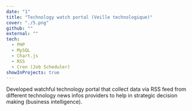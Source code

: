 ```yaml
---
date: "1"
title: "Technology watch portal (Veille technologique)"
cover: "./5.png"
github: ""
external: ""
tech:
  - PHP
  - MySQL
  - Chart.js
  - RSS
  - Cron (Job Scheduler)
showInProjects: true
---
```


Developed watchful technology portal that collect data via RSS feed from different technology news infos providers to help in strategic decision making (business intelligence).

